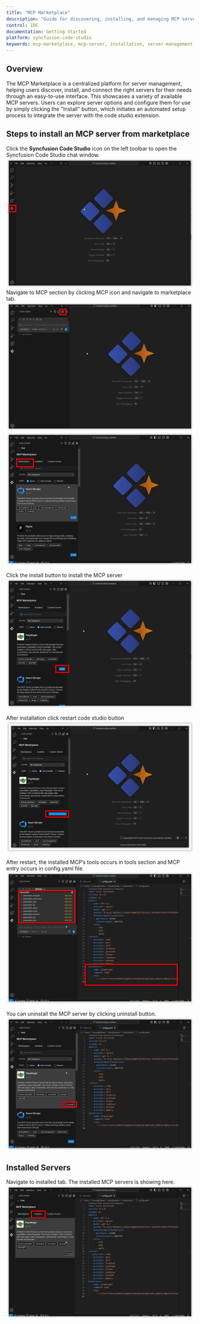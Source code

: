 ```yaml
---
title: "MCP Marketplace"
description: "Guide for discovering, installing, and managing MCP servers in Syncfusion Code Studio via the marketplace interface."
control: IDE
documentation: Getting Started
platform: syncfusion-code-studio
keywords: mcp-marketplace, mcp-server, installation, server-management, code-studio
---
```


## Overview
The MCP Marketplace is a centralized platform for server management, helping users discover, install, and connect the right servers for their needs through an easy-to-use interface. 
This showcases a variety of available MCP servers. Users can explore server options and configure them for use by simply clicking the "Install" button, which initiates an automated setup process to integrate the server with the code studio extension. 

## Steps to install an MCP server from marketplace
Click the **Syncfusion Code Studio** icon on the left toolbar to open the Syncfusion Code Studio chat window.
<img src="../../reference-images/openchat.png" alt="marketplace" >
Navigate to MCP section by clicking MCP icon and navigate to marketplace tab.
<img src="../../reference-images/marketplace1.png" alt="marketplace" >
 <img src="../../reference-images/marketplace2.png" alt="marketplace" >


Click the install button to install the MCP server
 <img src="../../reference-images/playwright1.png" alt="marketplace" >
 
After installation click restart code studio button 
 <img src="../../reference-images/playwright2.png" alt="marketplace" >

After restart, the installed MCP’s tools occurs in tools section and MCP entry occurs in config.yaml file. 
<img src="../../reference-images/playwright3.png" alt="marketplace" >
 
You can uninstall the MCP server by clicking uninstall button. 
<img src="../../reference-images/playwright4.png" alt="marketplace" >
 
## Installed Servers
Navigate to installed tab. The installed MCP servers is showing here. 
<img src="../../reference-images/installedtab.png" alt="marketplace" >